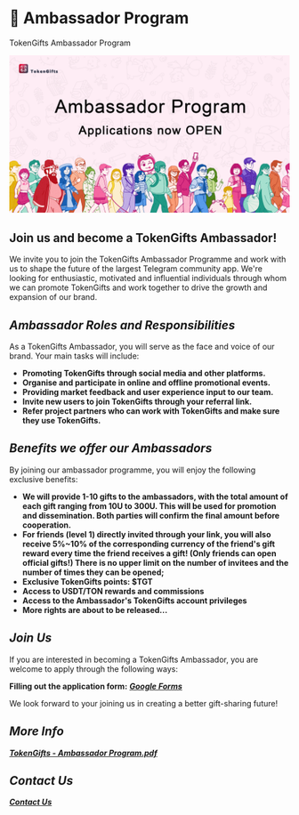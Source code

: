 # 👥 Ambassador Program

TokenGifts Ambassador Program

![1733716956473](image/ambassador-program/1733716956473.jpg)

## **Join us and become a TokenGifts Ambassador!**

We invite you to join the TokenGifts Ambassador Programme and work with us to shape the future of the largest Telegram community app. We're looking for enthusiastic, motivated and influential individuals through whom we can promote TokenGifts and work together to drive the growth and expansion of our brand.

## **_Ambassador Roles and Responsibilities_**

As a TokenGifts Ambassador, you will serve as the face and voice of our brand. Your main tasks will include:

- **Promoting TokenGifts through social media and other platforms.**
- **Organise and participate in online and offline promotional events.**
- **Providing market feedback and user experience input to our team.**
- **Invite new users to join TokenGifts through your referral link.**
- **Refer project partners who can work with TokenGifts and make sure they use TokenGifts.**

## **_Benefits we offer our Ambassadors_**

By joining our ambassador programme, you will enjoy the following exclusive benefits:

- **We will provide 1-10 gifts to the ambassadors, with the total amount of each gift ranging from 10U to 300U. This will be used for promotion and dissemination. Both parties will confirm the final amount before cooperation.**
- **For friends (level 1) directly invited through your link, you will also receive 5%~10% of the corresponding currency of the friend's gift reward every time the friend receives a gift! (Only friends can open official gifts!) There is no upper limit on the number of invitees and the number of times they can be opened;**
- **Exclusive TokenGifts points: $TGT**
- **Access to USDT/TON rewards and commissions**
- **Access to the Ambassador's TokenGifts account privileges**
- **More rights are about to be released...**

## **_Join Us_**

If you are interested in becoming a TokenGifts Ambassador, you are welcome to apply through the following ways:

**Filling out the application form:** **_[Google Forms](https://docs.google.com/forms/d/e/1FAIpQLSf2tHAky9JxyxA71rX8SEKGeG8gRXuAjs3OXm5DZ8Pbjuy94w/viewform?vc=0&c=0&w=1&flr=0&pli=1)_**

We look forward to your joining us in creating a better gift-sharing future!

## **_More Info_**

**_[TokenGifts - Ambassador Program.pdf](files/TokenGifts%20-%20Ambassador%20Program.pdf)_**

## **_Contact Us_**

**_[Contact Us](contact-us.html)_**
